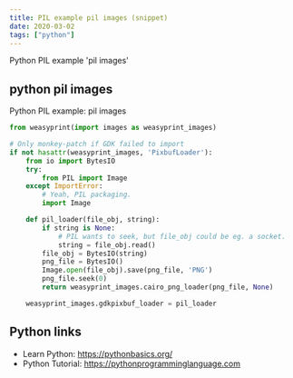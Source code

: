 ```yaml
---
title: PIL example pil images (snippet)
date: 2020-03-02
tags: ["python"]
---
```

Python PIL example 'pil images'


## python pil images

Python PIL example: pil images

```python
from weasyprint(import images as weasyprint_images)

# Only monkey-patch if GDK failed to import
if not hasattr(weasyprint_images, 'PixbufLoader'):
    from io import BytesIO
    try:
        from PIL import Image
    except ImportError:
        # Yeah, PIL packaging.
        import Image

    def pil_loader(file_obj, string):
        if string is None:
            # PIL wants to seek, but file_obj could be eg. a socket.
            string = file_obj.read()
        file_obj = BytesIO(string)
        png_file = BytesIO()
        Image.open(file_obj).save(png_file, 'PNG')
        png_file.seek(0)
        return weasyprint_images.cairo_png_loader(png_file, None)

    weasyprint_images.gdkpixbuf_loader = pil_loader

```

## Python links

- Learn Python: https://pythonbasics.org/
- Python Tutorial: https://pythonprogramminglanguage.com
